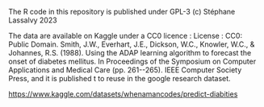 The R code in this repository is published under GPL-3
(c) Stéphane Lassalvy 2023

The data are available on Kaggle under a CC0 licence :
License : CC0: Public Domain. Smith, J.W., Everhart, J.E., Dickson, W.C., Knowler, W.C., & Johannes, R.S. (1988). Using the ADAP learning algorithm to forecast the onset of diabetes mellitus. In Proceedings of the Symposium on Computer Applications and Medical Care (pp. 261--265). IEEE Computer Society Press, and it is published t to reuse in the google research dataset.

https://www.kaggle.com/datasets/whenamancodes/predict-diabities

